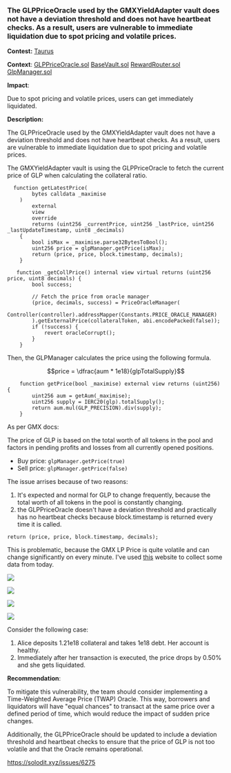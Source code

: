 ### The GLPPriceOracle used by the GMXYieldAdapter vault does not have a deviation threshold and does not have heartbeat checks. As a result, users are vulnerable to immediate liquidation due to spot pricing and volatile prices.

**Contest:** [Taurus]()

**Context**:
[GLPPriceOracle.sol](https://github.com/sherlock-audit/2023-03-taurus-bytes032/blob/24ad608d92f8293c7480339d703902a3f3a2ad26/taurus-contracts/contracts/Oracle/CustomPriceOracle/GLPPriceOracle.sol###L34-L45)
[BaseVault.sol](https://github.com/sherlock-audit/2023-03-taurus-bytes032/blob/24ad608d92f8293c7480339d703902a3f3a2ad26/taurus-contracts/contracts/Vault/BaseVault.sol###L207-L217)
[RewardRouter.sol](https://github.com/gmx-io/gmx-contracts/blob/69c810984b63b055f435e78e6e5a9654dd2b84cc/contracts/staking/RewardRouter.sol###LL117-L128C6)
[GlpManager.sol](https://github.com/gmx-io/gmx-contracts/blob/69c810984b63b055f435e78e6e5a9654dd2b84cc/contracts/core/GlpManager.sol###LL117-L122C6)


**Impact**:

Due to spot pricing and volatile prices, users can get immediately liquidated.


**Description:**

The GLPPriceOracle used by the GMXYieldAdapter vault does not have a deviation threshold and does not have heartbeat checks. As a result, users are vulnerable to immediate liquidation due to spot pricing and volatile prices.

The GMXYieldAdapter vault is using the GLPPriceOracle to fetch the current price of GLP when calculating the collateral ratio.

```solidity
  function getLatestPrice(
        bytes calldata _maximise
    )
        external
        view
        override
        returns (uint256 _currentPrice, uint256 _lastPrice, uint256 _lastUpdateTimestamp, uint8 _decimals)
    {
        bool isMax = _maximise.parse32BytesToBool();
        uint256 price = glpManager.getPrice(isMax);
        return (price, price, block.timestamp, decimals);
    }
```

```solidity
   function _getCollPrice() internal view virtual returns (uint256 price, uint8 decimals) {
        bool success;

        // Fetch the price from oracle manager
        (price, decimals, success) = PriceOracleManager(
            Controller(controller).addressMapper(Constants.PRICE_ORACLE_MANAGER)
        ).getExternalPrice(collateralToken, abi.encodePacked(false));
        if (!success) {
            revert oracleCorrupt();
        }
    }
```


Then, the GLPManager calculates the price using the following formula.

$$price = \dfrac{aum * 1e18}{glpTotalSupply}$$

```solidity
    function getPrice(bool _maximise) external view returns (uint256) {
        uint256 aum = getAum(_maximise);
        uint256 supply = IERC20(glp).totalSupply();
        return aum.mul(GLP_PRECISION).div(supply);
    }
```

As per GMX docs:

The price of GLP is based on the total worth of all tokens in the pool and factors in pending profits and losses from all currently opened positions.
-   Buy price: `glpManager.getPrice(true)`
-   Sell price: `glpManager.getPrice(false)`

The issue arrises because of two reasons:
1. It's expected and normal for GLP to change frequently, because the total worth of all tokens in the pool is constantly changing.
2. the GLPPriceOracle doesn't have a deviation threshold and practically has no heartbeat checks because block.timestamp is returned every time it is called.

```solidity
return (price, price, block.timestamp, decimals);
```

This is problematic, because the GMX LP Price is quite volatile and can change significantly on every minute. I've used [this](https://app.zerion.io/tokens/91fd93c4-8187-4afb-9e51-b6b1c781ac5a) website to collect some data from today.

![](https://i.imgur.com/ktUx6iA.png)

![](https://i.imgur.com/AB3aKVD.png)



![](https://i.imgur.com/aCK4qx3.png)

![](https://i.imgur.com/qSF2YPM.png)



Consider the following case:
1. Alice deposits 1.21e18 collateral and takes 1e18 debt. Her account is healthy.
2. Immediately after her transaction is executed, the price drops by 0.50% and she gets liquidated.


**Recommendation**:

To mitigate this vulnerability, the team should consider implementing a Time-Weighted Average Price (TWAP) Oracle. This way, borrowers and liquidators will have "equal chances" to transact at the same price over a defined period of time, which would reduce the impact of sudden price changes. 

Additionally, the GLPPriceOracle should be updated to include a deviation threshold and heartbeat checks to ensure that the price of GLP is not too volatile and that the Oracle remains operational.

https://solodit.xyz/issues/6275
